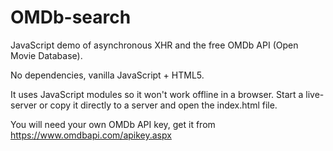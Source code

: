 # OMDb-search
JavaScript demo of asynchronous XHR and the free OMDb API (Open Movie Database).

No dependencies, vanilla JavaScript + HTML5.

It uses JavaScript modules so it won't work offline in a browser. Start a live-server or copy it directly to a server and open the index.html file.

You will need your own OMDb API key, get it from https://www.omdbapi.com/apikey.aspx
